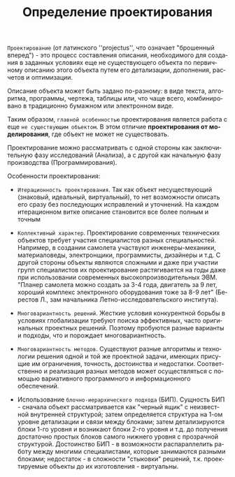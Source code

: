 ﻿---
title: Определение проектирования
sidebar: flexberry-designer_sidebar
keywords: Flexberry Designer
toc: true
permalink: ru/ffd_definition-of-design.html
folder: products/flexberry-designer/crating/
lang: ru
---

`Проектирование` (от латинского ''projectus'', что означает "брошенный вперед") - это процесс составления описания, необходимого для создания в заданных условиях еще не существующего объекта по первичному описанию этого объекта путем его детализации, дополнения, расчетов и оптимизации.

Описание объекта может быть задано по-разному: в виде текста, алгоритма, программы, чертежа, таблицы или, что чаще всего, комбинировано в традиционно бумажном или электронном виде.

Таким образом, `главной особенностью` проектирования является работа с еще `не существующим объектом`. В этом отличие __проектирования от  моделирования__, где объект не может не существовать.

Проектирование можно рассматривать с одной стороны как заключительную фазу исследований (Анализа), а с другой как начальную фазу производства (Программирования).

Особенности проектирования:
* `Итерационность проектирования`. Так как объект несуществующий (знаковый, идеальный, виртуальный), то нет возможности описать его сразу без последующих исправлений и уточнений. На каждом итерационном витке описание становится все более полным и точным


* `Коллективный характер`. Проектирование современных технических объектов требует участия специалистов разных специальностей. Например, в создании самолета участвуют инженеры-механики, материаловеды, электронщики, программисты, дизайнеры и т.д. С другой стороны объекты являются сложными и даже при участии групп специалистов их проектирование растягивается на годы даже при использовании современных высокопроизводительных ЭВМ. "Планер самолета можно создать за 3-4 года, двигатель за 9 лет, хороший комплекс электронного оборудования тоже за 8-9 лет" (Берестов Л., зам начальника Летно-исследовательского института).


* `Многовариантность решений`. Жесткие условия конкурентной борьбы в условиях глобализации требуют поиска эффективных, часто оригинальных проектных решений. Поэтому пробуются разные варианты и подходы, что и порождает многовариантность.


* `Многовариантность методов`. Существуют разные алгоритмы и технологии решения одной и той же проектной задачи, имеющих присущие им ограничения, точность, достоинства и недостатки. Соответственно и реализация разных методов может осуществляться с помощью вариативного программного и информационного обеспечений.


* Использование `блочно-иерархического подхода` (БИП). Сущность БИП - сначала объект рассматривается как "черный ящик" с неизвестной внутренней структурой; затем определяется структура на 1-ом уровне детализации и связи между блоками; затем детализируются блоки 1-го уровня и возникают блоки 2-го уровня и т.д. до получения достаточно простых блоков самого нижнего уровня с прозрачной структурой. Достоинство БИП - в возможности распараллелить работу между многими специалистами, которые занимаются разными блоками; недостаток - в сложности "стыковки" решений, т.к. проектируемые объекты до их изготовления - виртуальны.


 



